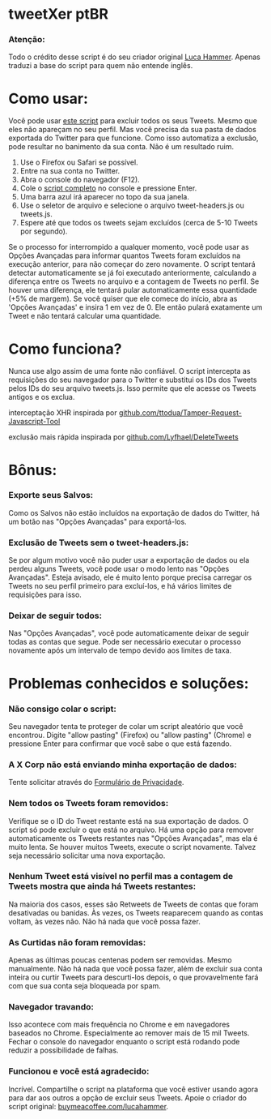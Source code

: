 # tweetXer ptBR

### Atenção:

Todo o crédito desse script é do seu criador original [Luca Hammer](https://github.com/lucahammer/). Apenas traduzi a base do script para quem não entende inglês.

# Como usar:

Você pode usar [este script](https://github.com/arielgmelo/tweetXer-ptbr/blob/main/tweetXer.js) para excluir todos os seus Tweets. Mesmo que eles não apareçam no seu perfil. Mas você precisa da sua pasta de dados exportada do Twitter para que funcione. Como isso automatiza a exclusão, pode resultar no banimento da sua conta. Não é um resultado ruim.

1.  Use o Firefox ou Safari se possível.
2.  Entre na sua conta no Twitter.
3.  Abra o console do navegador (F12).
4.  Cole o [script completo](https://github.com/arielgmelo/tweetXer-ptbr/blob/main/tweetXer.js) no console e pressione Enter.
5.  Uma barra azul irá aparecer no topo da sua janela.
6.  Use o seletor de arquivo e selecione o arquivo tweet-headers.js ou tweets.js.
7.  Espere até que todos os tweets sejam excluídos (cerca de 5-10 Tweets por segundo).

Se o processo for interrompido a qualquer momento, você pode usar as Opções Avançadas para informar quantos Tweets foram excluídos na execução anterior, para não começar do zero novamente. O script tentará detectar automaticamente se já foi executado anteriormente, calculando a diferença entre os Tweets no arquivo e a contagem de Tweets no perfil. Se houver uma diferença, ele tentará pular automaticamente essa quantidade (+5% de margem). Se você quiser que ele comece do início, abra as 'Opções Avançadas' e insira 1 em vez de 0. Ele então pulará exatamente um Tweet e não tentará calcular uma quantidade.

# Como funciona?

Nunca use algo assim de uma fonte não confiável. O script intercepta as requisições do seu navegador para o Twitter e substitui os IDs dos Tweets pelos IDs do seu arquivo tweets.js. Isso permite que ele acesse os Tweets antigos e os exclua.

interceptação XHR inspirada por [github.com/ttodua/Tamper-Request-Javascript-Tool](https://github.com/ttodua/Tamper-Request-Javascript-Tool)

exclusão mais rápida inspirada por [github.com/Lyfhael/DeleteTweets](https://github.com/Lyfhael/DeleteTweets)

# Bônus: 

### Exporte seus Salvos:

Como os Salvos não estão incluídos na exportação de dados do Twitter, há um botão nas "Opções Avançadas" para exportá-los.

### Exclusão de Tweets sem o tweet-headers.js:

Se por algum motivo você não puder usar a exportação de dados ou ela perdeu alguns Tweets, você pode usar o modo lento nas "Opções Avançadas". Esteja avisado, ele é muito lento porque precisa carregar os Tweets no seu perfil primeiro para excluí-los, e há vários limites de requisições para isso.

### Deixar de seguir todos:

Nas "Opções Avançadas", você pode automaticamente deixar de seguir todas as contas que segue. Pode ser necessário executar o processo novamente após um intervalo de tempo devido aos limites de taxa.

# Problemas conhecidos e soluções:

### Não consigo colar o script:

  Seu navegador tenta te proteger de colar um script aleatório que você encontrou. Digite "allow pasting" (Firefox) ou "allow pasting" (Chrome) e pressione Enter para confirmar que você sabe o que está fazendo.

### A X Corp não está enviando minha exportação de dados:

Tente solicitar através do [Formulário de Privacidade](https://help.x.com/en/forms/privacy/request-account-info/me).

### Nem todos os Tweets foram removidos:

Verifique se o ID do Tweet restante está na sua exportação de dados. O script só pode excluir o que está no arquivo. Há uma opção para remover automaticamente os Tweets restantes nas "Opções Avançadas", mas ela é muito lenta. Se houver muitos Tweets, execute o script novamente. Talvez seja necessário solicitar uma nova exportação.

### Nenhum Tweet está visível no perfil mas a contagem de Tweets mostra que ainda há Tweets restantes:

Na maioria dos casos, esses são Retweets de Tweets de contas que foram desativadas ou banidas. Às vezes, os Tweets reaparecem quando as contas voltam, às vezes não. Não há nada que você possa fazer.

### As Curtidas não foram removidas:

Apenas as últimas poucas centenas podem ser removidas. Mesmo manualmente. Não há nada que você possa fazer, além de excluir sua conta inteira ou curtir Tweets para descurti-los depois, o que provavelmente fará com que sua conta seja bloqueada por spam.

### Navegador travando:

Isso acontece com mais frequência no Chrome e em navegadores baseados no Chrome. Especialmente ao remover mais de 15 mil Tweets. Fechar o console do navegador enquanto o script está rodando pode reduzir a possibilidade de falhas.

### Funcionou e você está agradecido:

Incrível. Compartilhe o script na plataforma que você estiver usando agora para dar aos outros a opção de excluir seus Tweets. Apoie o criador do script original: [buymeacoffee.com/lucahammer](https://www.buymeacoffee.com/lucahammer).
